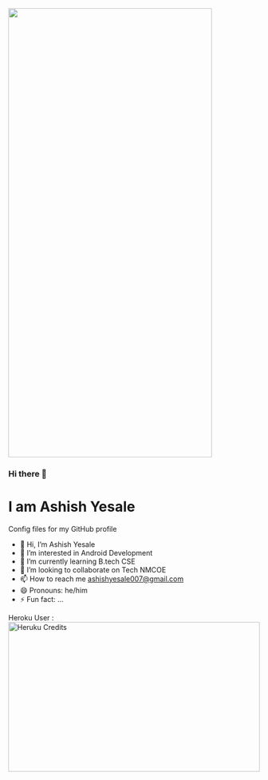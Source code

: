 <img width="90%" height="900px" src="https://camo.githubusercontent.com/843604935c1a139258f4558d19239d71503612ea295d85ea9952e94dfbce9a70/68747470733a2f2f6a6f6e6272617a6572626c6f672e66696c65732e776f726470726573732e636f6d2f323031372f31322f6d656d6974696d2d70737963686f706f6d702e6a7067"/>


### Hi there 👋

# I am Ashish Yesale
Config files for my GitHub profile
 
<!--
**AshishYesale7/AshishYesale7** is a ✨ _special_ ✨ repository because its `README.md` (this file) appears on your GitHub profile.

Here are some ideas to get you started:  --> 
 



- 👋 Hi, I’m Ashish Yesale
- 👀 I’m interested in Android Development 
- 🌱 I’m currently learning B.tech CSE 
- 💞️ I’m looking to collaborate on Tech NMCOE
- 📫 How to reach me ashishyesale007@gmail.com
- 😄 Pronouns: he/him
- ⚡ Fun fact: ...


 Heroku  User : 
 <img width="100%" height="300px" alt="Heruku Credits"  src="[https://camo.githubusercontent.com/843604935c1a139258f4558d19239d71503612ea295d85ea9952e94dfbce9a70/68747470733a2f2f6a6f6e6272617a6572626c6f672e66696c65732e776f726470726573732e636f6d2f323031372f31322f6d656d6974696d2d70737963686f706f6d702e6a7067](https://github.com/AshishYesale7/AshishYesale7/assets/67554129/6b5496de-4e91-4eae-8677-939a788cfa89)https://github.com/AshishYesale7/AshishYesale7/assets/67554129/6b5496de-4e91-4eae-8677-939a788cfa89"/>


 


